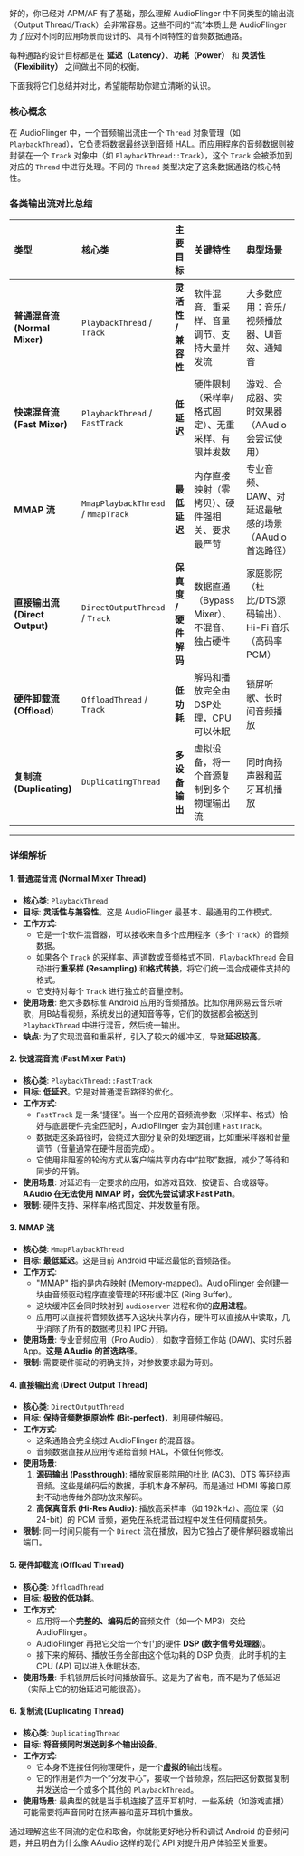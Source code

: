 好的，你已经对 APM/AF 有了基础，那么理解 AudioFlinger 中不同类型的输出流（Output Thread/Track）会非常容易。这些不同的“流”本质上是 AudioFlinger 为了应对不同的应用场景而设计的、具有不同特性的音频数据通路。

每种通路的设计目标都是在 **延迟（Latency）**、**功耗（Power）** 和 **灵活性（Flexibility）** 之间做出不同的权衡。

下面我将它们总结并对比，希望能帮助你建立清晰的认识。

### 核心概念

在 AudioFlinger 中，一个音频输出流由一个 `Thread` 对象管理（如 `PlaybackThread`），它负责将数据最终送到音频 HAL。而应用程序的音频数据则被封装在一个 `Track` 对象中（如 `PlaybackThread::Track`），这个 `Track` 会被添加到对应的 `Thread` 中进行处理。不同的 `Thread` 类型决定了这条数据通路的核心特性。

### 各类输出流对比总结

| 类型 | 核心类 | 主要目标 | 关键特性 | 典型场景 |
| :--- | :--- | :--- | :--- | :--- |
| **普通混音流 (Normal Mixer)** | `PlaybackThread` / `Track` | **灵活性 / 兼容性** | 软件混音、重采样、音量调节、支持大量并发流 | 大多数应用：音乐/视频播放器、UI音效、通知音 |
| **快速混音流 (Fast Mixer)** | `PlaybackThread` / `FastTrack` | **低延迟** | 硬件限制（采样率/格式固定）、无重采样、有限并发数 | 游戏、合成器、实时效果器（AAudio 会尝试使用） |
| **MMAP 流** | `MmapPlaybackThread` / `MmapTrack` | **最低延迟** | 内存直接映射（零拷贝）、硬件强相关、要求最严苛 | 专业音频、DAW、对延迟最敏感的场景（AAudio 首选路径） |
| **直接输出流 (Direct Output)** | `DirectOutputThread` / `Track` | **保真度 / 硬件解码** | 数据直通（Bypass Mixer）、不混音、独占硬件 | 家庭影院（杜比/DTS源码输出）、Hi-Fi 音乐（高码率PCM） |
| **硬件卸载流 (Offload)** | `OffloadThread` / `Track` | **低功耗** | 解码和播放完全由DSP处理，CPU可以休眠 | 锁屏听歌、长时间音频播放 |
| **复制流 (Duplicating)** | `DuplicatingThread` | **多设备输出** | 虚拟设备，将一个音源复制到多个物理输出流 | 同时向扬声器和蓝牙耳机播放 |

---

### 详细解析

#### 1. 普通混音流 (Normal Mixer Thread)
- **核心类**: `PlaybackThread`
- **目标**: **灵活性与兼容性**。这是 AudioFlinger 最基本、最通用的工作模式。
- **工作方式**:
    - 它是一个软件混音器，可以接收来自多个应用程序（多个 `Track`）的音频数据。
    - 如果各个 `Track` 的采样率、声道数或音频格式不同，`PlaybackThread` 会自动进行**重采样 (Resampling)** 和**格式转换**，将它们统一混合成硬件支持的格式。
    - 它支持对每个 `Track` 进行独立的音量控制。
- **使用场景**: 绝大多数标准 Android 应用的音频播放。比如你用网易云音乐听歌，用B站看视频，系统发出的通知音等等，它们的数据都会被送到 `PlaybackThread` 中进行混音，然后统一输出。
- **缺点**: 为了实现混音和重采样，引入了较大的缓冲区，导致**延迟较高**。

#### 2. 快速混音流 (Fast Mixer Path)
- **核心类**: `PlaybackThread::FastTrack`
- **目标**: **低延迟**。它是对普通混音路径的优化。
- **工作方式**:
    - `FastTrack` 是一条“捷径”。当一个应用的音频流参数（采样率、格式）恰好与底层硬件完全匹配时，AudioFlinger 会为其创建 `FastTrack`。
    - 数据走这条路径时，会绕过大部分复杂的处理逻辑，比如重采样器和音量调节（音量通常在硬件层面完成）。
    - 它使用非阻塞的轮询方式从客户端共享内存中“拉取”数据，减少了等待和同步的开销。
- **使用场景**: 对延迟有一定要求的应用，如游戏音效、按键音、合成器等。**AAudio 在无法使用 MMAP 时，会优先尝试请求 Fast Path**。
- **限制**: 硬件支持、采样率/格式固定、并发数量有限。

#### 3. MMAP 流
- **核心类**: `MmapPlaybackThread`
- **目标**: **最低延迟**。这是目前 Android 中延迟最低的音频路径。
- **工作方式**:
    - "MMAP" 指的是内存映射 (Memory-mapped)。AudioFlinger 会创建一块由音频驱动程序直接管理的环形缓冲区 (Ring Buffer)。
    - 这块缓冲区会同时映射到 `audioserver` 进程和你的**应用进程**。
    - 应用可以直接将音频数据写入这块共享内存，硬件可以直接从中读取，几乎消除了所有的数据拷贝和 IPC 开销。
- **使用场景**: 专业音频应用（Pro Audio），如数字音频工作站 (DAW)、实时乐器 App。**这是 AAudio 的首选路径**。
- **限制**: 需要硬件驱动的明确支持，对参数要求最为苛刻。

#### 4. 直接输出流 (Direct Output Thread)
- **核心类**: `DirectOutputThread`
- **目标**: **保持音频数据原始性 (Bit-perfect)**，利用硬件解码。
- **工作方式**:
    - 这条通路会完全绕过 AudioFlinger 的混音器。
    - 音频数据直接从应用传递给音频 HAL，不做任何修改。
- **使用场景**:
    1.  **源码输出 (Passthrough)**: 播放家庭影院用的杜比 (AC3)、DTS 等环绕声音频。这些是编码后的数据，手机本身不解码，而是通过 HDMI 等接口原封不动地传给外部功放来解码。
    2.  **高保真音乐 (Hi-Res Audio)**: 播放高采样率（如 192kHz）、高位深（如 24-bit）的 PCM 音频，避免在系统混音过程中发生任何精度损失。
- **限制**: 同一时间只能有一个 `Direct` 流在播放，因为它独占了硬件解码器或输出端口。

#### 5. 硬件卸载流 (Offload Thread)
- **核心类**: `OffloadThread`
- **目标**: **极致的低功耗**。
- **工作方式**:
    - 应用将一个**完整的、编码后的**音频文件（如一个 MP3）交给 AudioFlinger。
    - AudioFlinger 再把它交给一个专门的硬件 **DSP (数字信号处理器)**。
    - 接下来的解码、播放任务全部由这个低功耗的 DSP 负责，此时手机的主 CPU (AP) 可以进入休眠状态。
- **使用场景**: 手机锁屏后长时间播放音乐。这是为了省电，而不是为了低延迟（实际上它的初始延迟可能很高）。

#### 6. 复制流 (Duplicating Thread)
- **核心类**: `DuplicatingThread`
- **目标**: **将音频同时发送到多个输出设备**。
- **工作方式**:
    - 它本身不连接任何物理硬件，是一个**虚拟的**输出线程。
    - 它的作用是作为一个“分发中心”，接收一个音频源，然后把这份数据复制并发送给一个或多个其他的 `PlaybackThread`。
- **使用场景**: 最典型的就是当手机连接了蓝牙耳机时，一些系统（如游戏直播）可能需要将声音同时在扬声器和蓝牙耳机中播放。

通过理解这些不同流的定位和取舍，你就能更好地分析和调试 Android 的音频问题，并且明白为什么像 AAudio 这样的现代 API 对提升用户体验至关重要。